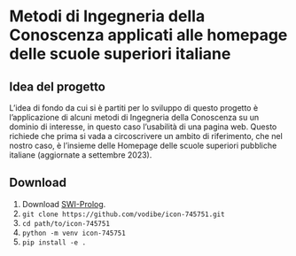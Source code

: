 # Metodi di Ingegneria della Conoscenza applicati alle homepage delle scuole superiori italiane

## Idea del progetto
L’idea di fondo da cui si è partiti per lo sviluppo di questo progetto è l’applicazione di alcuni metodi di Ingegneria della Conoscenza su un dominio di interesse, in questo caso l’usabilità di una pagina web. Questo richiede che prima si vada a circoscrivere un ambito di riferimento, che nel nostro caso, è l’insieme delle Homepage delle scuole superiori pubbliche italiane (aggiornate a settembre 2023).

## Download
1. Download [SWI-Prolog](https://www.swi-prolog.org/Download.html).
2. ```git clone https://github.com/vodibe/icon-745751.git```
3. ```cd path/to/icon-745751```
4. ```python -m venv icon-745751```
5. ```pip install -e .```

